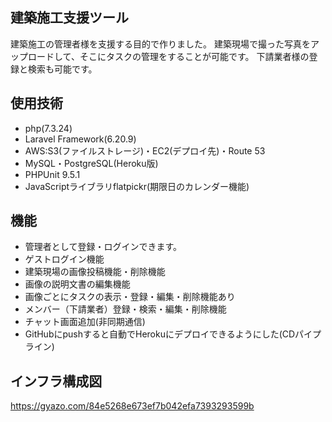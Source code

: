 ## 建築施工支援ツール
建築施工の管理者様を支援する目的で作りました。
建築現場で撮った写真をアップロードして、そこにタスクの管理をすることが可能です。
下請業者様の登録と検索も可能です。

## 使用技術
- php(7.3.24)
- Laravel Framework(6.20.9)
- AWS:S3(ファイルストレージ)・EC2(デプロイ先)・Route 53
- MySQL・PostgreSQL(Heroku版)
- PHPUnit 9.5.1
- JavaScriptライブラリflatpickr(期限日のカレンダー機能)
<!--- Ajax(チャット画面)-->

## 機能
- 管理者として登録・ログインできます。
- ゲストログイン機能
- 建築現場の画像投稿機能・削除機能
- 画像の説明文書の編集機能
- 画像ごとにタスクの表示・登録・編集・削除機能あり
- メンバー（下請業者）登録・検索・編集・削除機能
- チャット画面追加(非同期通信)
- GitHubにpushすると自動でHerokuにデプロイできるようにした(CDパイプライン)

## インフラ構成図
https://gyazo.com/84e5268e673ef7b042efa7393293599b
